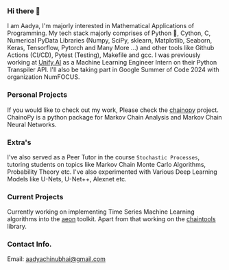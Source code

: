 ### Hi there 👋

I am Aadya, I'm majorly interested in Mathematical Applications of Programming. My tech stack majorly comprises of Python 🐍, Cython, C, Numerical PyData Libraries (Numpy, SciPy, sklearn, Matplotlib, Seaborn, Keras, Tensorflow, Pytorch and Many More ...) and other tools like Github Actions (CI/CD), Pytest (Testing), Makefile and gcc. I was previously working at [Unify AI](https://unify.ai/) as a Machine Learning Engineer Intern on their Python Transpiler API. I'll also be taking part in Google Summer of Code 2024 with organization NumFOCUS.


### Personal Projects

If you would like to check out my work, Please check the [chainopy](https://github.com/aadya940/chainopy) project. 
ChainoPy is a python package for Markov Chain Analysis and Markov Chain Neural Networks.

### Extra's

I've also served as a Peer Tutor in the course `Stochastic Processes`, tutoring students on topics like Markov Chain Monte Carlo Algorithms, Probability Theory etc.
I've also experimented with Various Deep Learning Models like U-Nets, U-Net++, Alexnet etc. 

### Current Projects

Currently working on implementing Time Series Machine Learning algorithms into the [aeon](https://github.com/aeon-toolkit/aeon) toolkit. Apart from that working on the [chaintools](https://github.com/aadya940/chaintools) library.

### Contact Info.

Email: aadyachinubhai@gmail.com
